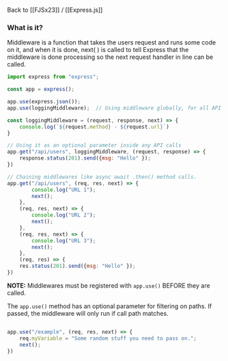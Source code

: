 Back to [[FJSx23]] / [[Express.js]]
### What is it?
Middleware is a function that takes the users request and runs some code on it, and when it is done, next( ) is called to tell Express that the middleware is done processing so the next request handler in line can be called.

```javascript
import express from "express";

const app = express();

app.use(express.json());
app.use(loggingMiddleware);  // Using middleware globally, for all API calls

const loggingMiddleware = (request, response, next) => {
	console.log(`${request.method} - ${request.url}`)
}

// Using it as an optional parameter inside any API calls
app.get("/api/users", loggingMiddleware, (request, response) => {
	response.status(201).send({msg: "Hello" });
})

// Chaining middlewares like async await .then() method calls.
app.get("/api/users", (req, res, next) => {
		console.log("URL 1");
		next();
	}, 
	(req, res, next) => {
		console.log("URL 2");
		next();
	},
	(req, res, next) => {
		console.log("URL 3");
		next();
	},
	(req, res) => {
	res.status(201).send({msg: "Hello" });
})


```

**NOTE:** Middlewares must be registered with `app.use()` BEFORE they are called.


The `app.use()` method has an optional parameter for filtering on paths. If passed, the middleware will only run if call path matches.
```javascript

app.use("/example", (req, res, next) => {
	req.myVariable = "Some random stuff you need to pass on.";
	next();
})

```